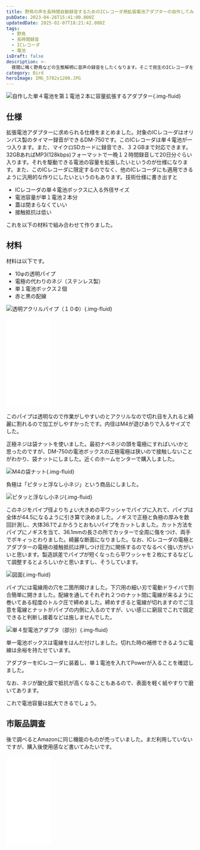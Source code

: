 ```yaml
---
title: 野鳥の声を長時間自動録音するためのICレコーダ用拡張電池アダプターの自作してみた
pubDate: 2023-04-26T15:41:00.000Z
updatedDate: 2025-02-07T18:21:42.000Z
tags:
  - 野鳥
  - 長時間録音
  - ICレコーダ
  - 電池
isDraft: false
description: >-
  夜間に鳴く野鳥などの生態解明に音声の録音をしたくなります。そこで民生のICレコーダを対象に電池の持ちを大幅にアップする電池拡張アダプターを自作しました。以前からか電池拡張アダプターは自作していたのですが、それを改めて個数が欲しくなったため追加で作りました。
category: Bird
heroImage: IMG_5702x1200.JPG
---
```


![自作した単４電池を第１電池２本に容量拡張するアダプター](https://object-storage.tyo2.conoha.io/v1/nc_938a9d00d6004f1390c354d4a15ef25b/blog-astro-assets/blog-images/46FB28AC94FD4B10A536917346A45642/IMG_5702x1200.JPG){.img-fluid}



## 仕様

拡張電池アダプターに求められる仕様をまとめました。対象のICレコーダはオリンパス製のタイマー録音ができるDM-750です。このICレコーダは単４電池が一つ入ります。また、マイクロSDカードに録音でき、３２GBまで対応できます。32GBあればMP3(128kbps)フォーマットで一晩１２時間録音して20日分ぐらい入ります。それを駆動できる電池の容量を拡張したいというのが仕様になります。また、このICレコーダに限定するのでなく、他のICレコーダにも適用できるように汎用的な作りにしたいというのもあります。技術仕様に書き出すと

- ICレコーダの単４電池ボックスに入る外径サイズ
- 電池容量が単１電池２本分
- 蓋は閉まらなくていい
- 接触抵抗は低い

これを以下の材料で組み合わせて作りました。

## 材料

材料は以下です。

- 10φの透明パイプ
- 電極の代わりのネジ（ステンレス製）
- 単１電池ボックス２個
- 赤と黒の配線

![透明アクリルパイプ（１０Φ）](https://object-storage.tyo2.conoha.io/v1/nc_938a9d00d6004f1390c354d4a15ef25b/blog-astro-assets/blog-images/46FB28AC94FD4B10A536917346A45642/IMG_5547x1200.JPG){.img-fluid}

<iframe sandbox="allow-popups allow-scripts allow-modals allow-forms allow-same-origin" style="width:120px;height:240px;" marginwidth="0" marginheight="0" scrolling="no" frameborder="0" src="//rcm-fe.amazon-adsystem.com/e/cm?lt1=_blank&bc1=000000&IS2=1&bg1=FFFFFF&fc1=000000&lc1=0000FF&t=woddie2wmoblo-22&language=ja_JP&o=9&p=8&l=as4&m=amazon&f=ifr&ref=as_ss_li_til&asins=B0BCJYH123&linkId=08fb282b8614f67a899f5f2aa2048703"></iframe>



このパイプは透明なので作業がしやすいのとアクリルなので切れ目を入れると綺麗に割れるので加工がしやすかったです。内径はM4が遊びありで入るサイズでした。

正極ネジは袋ナットを使いました。最初ナベネジの頭を電極にすればいいかと思ったのですが、DM-750の電池ボックスの正極電極は狭いので接触しないことがわかり、袋ナットにしました。近くのホームセンターで購入しました。



![M4の袋ナット](https://object-storage.tyo2.conoha.io/v1/nc_938a9d00d6004f1390c354d4a15ef25b/blog-astro-assets/blog-images/46FB28AC94FD4B10A536917346A45642/IMG_5529x1200.JPG){.img-fluid}



負極は「ピタッと浮なし小ネジ」という商品にしました。

![ピタッと浮なし小ネジ](https://object-storage.tyo2.conoha.io/v1/nc_938a9d00d6004f1390c354d4a15ef25b/blog-astro-assets/blog-images/46FB28AC94FD4B10A536917346A45642/IMG_5534x1200.JPG){.img-fluid}


このネジをパイプ径よりちょい大きめの平ワッシャでパイプに入れて、パイプは全体が44.5になるように引き算で決めました。ノギスで正極と負極の厚みを数回計測し、大体36.1でよかろうとおもいパイプをカットしました。カット方法をパイプにノギスを当て、36.1mmの長さの所でカッターで全周に傷をつけ、両手でポキィっとわりました。綺麗な断面になりました。なお、ICレコーダの電極とアダプターの電極の接触抵抗は押しつけ圧力に関係するのでなるべく強い方がいいと思います。製造誤差でパイプが短くなったら平ワッシャを２枚にするなどして調整するとよろしいかと思いますし、そうしています。



![図面](https://object-storage.tyo2.conoha.io/v1/nc_938a9d00d6004f1390c354d4a15ef25b/blog-astro-assets/blog-images/46FB28AC94FD4B10A536917346A45642/IMG_5706x1200.JPG){.img-fluid}



パイプには電線用の穴を二箇所開けました。下穴用の細い刃で電動ドライバで割合簡単に開きました。配線を通してそれぞれ２つのナット間に電線が来るように巻いてある程度のトルク圧で締めました。締めすぎると電線が切れますのでご注意を電線とナットがパイプの内側に入るのですが、いい感じに窮屈でこれで固定できると判断し接着などは施しませんでした。

![単４型電池アダプタ（部分）](https://object-storage.tyo2.conoha.io/v1/nc_938a9d00d6004f1390c354d4a15ef25b/blog-astro-assets/blog-images/46FB28AC94FD4B10A536917346A45642/IMG_5703x1200.JPG){.img-fluid}

単一電池ボックスは電線をはんだ付けしました。切れた時の補修できるように電線は余裕を持たせています。

アダプターをICレコーダに装着し、単１電池を入れてPowerが入ることを確認しました。

なお、ネジが酸化膜で抵抗が高くなることもあるので、表面を軽く紙やすりで磨いてあります。

これで電池容量は拡大できるでしょう。

## 市販品調査

後で調べるとAmazonに同じ機能のものが売っていました。まだ利用していないですが、購入後使用感など書いてみたいです。

<iframe sandbox="allow-popups allow-scripts allow-modals allow-forms allow-same-origin" style="width:120px;height:240px;" marginwidth="0" marginheight="0" scrolling="no" frameborder="0" src="//rcm-fe.amazon-adsystem.com/e/cm?lt1=_blank&bc1=000000&IS2=1&bg1=FFFFFF&fc1=000000&lc1=0000FF&t=woddie2wmoblo-22&language=ja_JP&o=9&p=8&l=as4&m=amazon&f=ifr&ref=as_ss_li_til&asins=B09HGQKQMG&linkId=0bd7b873332a0638f9388014b967295a"></iframe>
